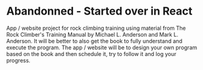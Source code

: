 # Abandonned - Started over in React

App / website project for rock climbing training using material from The Rock Climber's Training Manual by Michael L. Anderson and Mark L. Anderson. It will be better to also get the book to fully understand and execute the program. The app / website will be to design your own program based on the book and then schedule it, try to follow it and log your progress. 
